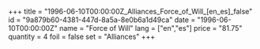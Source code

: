 +++
title = "1996-06-10T00:00:00Z_Alliances_Force_of_Will_[en_es]_false"
id = "9a879b60-4381-447d-8a5a-8e0b6a1d49ca"
date = "1996-06-10T00:00:00Z"
name = "Force of Will"
lang = ["en","es"]
price = "81.75"
quantity = 4
foil = false
set = "Alliances"
+++
